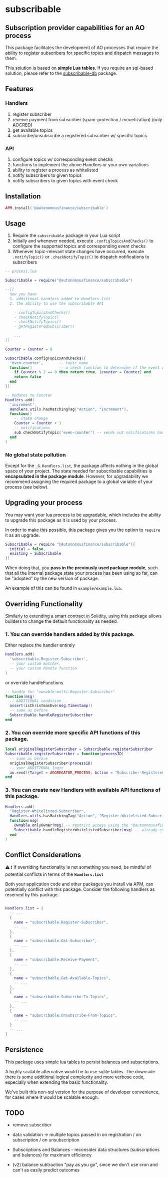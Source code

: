 # subscribable

## Subscription provider capabilities for an AO process

This package facilitates the development of AO processes that require the ability to register subscribers for specific topics and dispatch messages to them.

This solution is based on **simple Lua tables**. If you require an sql-based solution, please refer to the [subscribable-db](https://github.com/Autonomous-Finance/aos-packages/tree/main/packages/subscribable-db/) package.

## Features

### Handlers

1. register subscriber
2. receive payment from subscriber (spam-protection / monetization) (only AOCRED)
3. get available topics
4. subscribe/unsubscribe a registered subscriber w/ specific topics

### API

1. configure topics w/ corresponding event checks
2. functions to implement the above Handlers or your own variations
3. ability to register a process as whitelisted
4. notify subscribers to given topics
5. notify subscribers to given topics with event check

## Installation

```lua
APM.install('@autonomousfinance/subscribable')
```

## Usage

1. Require the `subscribable` package in your Lua script
2. Initially and whenever needed, execute `.configTopicsAndChecks()` to configure the supported topics and corresponding event checks
3. Whenever topic-relevant state changes have occurred, execute `.notifyTopic()` or `.checkNotifyTopic()` to dispatch notifications to subscribers

```lua
-- process.lua

Subscribable = require("@autonomousfinance/subscribable")

--[[ 
  now you have 
  1. additional handlers added to Handlers.list
  2. the ability to use the subscribable API

    - configTopicsAndChecks()
    - checkNotifyTopic()
    - checkNotifyTopics()
    - getRegisteredSubscriber()

    ...
]]

Counter = Counter = 0

Subscribable.configTopicsAndChecks({
  'even-counter',       -- topic name
  function()            -- a check function to determine if the event occurs & generate a notification payload
    if Counter % 2 == 0 then return true, {counter = Counter} end
    return false
  end
})

-- Updates to Counter
Handlers.add(
  'increment',
  Handlers.utils.hasMatchingTag("Action", "Increment"),
  function()
    -- state change
    Counter = Counter + 1
    -- notifications
    sub.checkNotifyTopic('even-counter') -- sends out notifications based on check and payload from the event check function you configured
  end
)
```

### No global state pollution

Except for the `_G.Handlers.list`, the package affects nothing in the global space of your project. The state needed for subscribable capabilities is **encapsulated in the package module**.
However, for upgradability we recommend assigning the required package to a global variable of your process (see below).

## Upgrading your process

You may want your lua process to be upgradable, which includes the ability to upgrade this package as it is used by your process. 

In order to make this possible, this package gives you the option to `require` it as an upgrade.
```lua
Subscribable = require "@autonomousfinance/subscribable"({
  initial = false,
  existing = Subscribable
})
```
When doing that, you **pass in the previously used package module**, such that all the internal package state your process has been using so far, can be "adopted" by the new version of package.

An example of this can be found in `example/example.lua`.

## Overriding Functionality

Similarly to extending a smart contract in Solidity, using this package allows builders to change the default functionality as needed.

### 1. You can override handlers added by this package.

Either replace the handler entirely
```lua
Handlers.add(
  'subscribable.Register-Subscriber',
  -- your custom matcher,
  -- your custom handle function
)
```

or override handleFunctions
```lua
-- handle for "ownable-multi.Register-Subscriber"
function(msg)
  -- ADDITIONAL condition
  assert(isChristmasEve(msg.Timestamp))
  -- same as before
  Subscribable.handleRegisterSubscriber
end
```

### 2. You can override more specific API functions of this package.
```lua
local originalRegisterSubscriber = Subscribable.registerSubscriber
Subscribable.registerSubscriber = function(processID)
  -- same as before
  originalRegisterSubscriber(processID)
  -- your ADDITIONAL logic
  ao.send({Target = AGGREGATOR_PROCESS, Action = "Subscriber-Registered", ["Process-ID"] = processID})
end
```

### 3. You can create new Handlers with available API functions of this package.
```lua
Handlers.add(
  "Register-Whitelisted-Subscriber",
  Handlers.utils.hasMatchingTag("Action", "Register-Whitelisted-Subscriber"),
  function(msg)
    Ownable.onlyOwner(msg) -- restrict access using the "@autonomousfinance/ownable" package
    Subscribable.handleRegisterWhitelistedSubscriber(msg) -- already exists in this package
  end
)
```

## Conflict Considerations

⚠️ ❗️ If overriding functionality is not something you need, be mindful of potential conflicts in terms of the **`Handlers.list`**

Both your application code and other packages you install via APM, can potentially conflict with this package. Consider the following handlers as reserved by this package.

```lua

Handlers.list = {
  -- ...
  { 
    name = "subscribable.Register-Subscriber",
    -- ... 
  },
  { 
    name = "subscribable.Get-Subscriber",
    -- ... 
  },
  { 
    name = "subscribable.Receive-Payment",
    -- ... 
  },
  { 
    name = "subscribable.Get-Available-Topics",
    -- ... 
  },
  { 
    name = "subscribable.Subscribe-To-Topics",
    -- ... 
  },
  { 
    name = "subscribable.Unsubscribe-From-Topics",
    -- ... 
  }
  -- ...
}
```

## Persistence

This package uses simple lua tables to persist balances and subscriptions.

A highly scalable alternative would be to use sqlite tables. The downside there is some additional logical complexity and more verbose code, especially when extending the basic functionality.

We've built this non-sql version for the purpose of developer convenience, for cases where it would be scalable enough.

## TODO

- remove subscriber
- data validation -> multiple topics passed in on registration / on subscription / on unsubscription

- Subscriptions and Balances - reconsider data structures (subscriptions and balances) for maximum efficiency
- (v2) balance subtraction "pay as you go", since we don't use cron and can't as easily predict outcomes